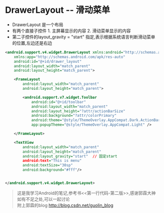 # DrawerLayout -- 滑动菜单

- DrawerLayout 是一个布局  
- 有两个直接子控件 1. 主屏幕显示的内容 2. 滑动菜单显示的内容
- 第二子控件的layout_gravity = "start" 指定,表示根据系统语言判断滑动菜单的位置,左边还是右边

```xml
<android.support.v4.widget.DrawerLayout xmlns:android="http://schemas.android.com/apk/res/android"
    xmlns:app="http://schemas.android.com/apk/res-auto"
    android:id="@+id/drawer_layout"
    android:layout_width="match_parent"
    android:layout_height="match_parent">

    <FrameLayout
        android:layout_width="match_parent"
        android:layout_height="match_parent">

        <android.support.v7.widget.Toolbar
            android:id="@+id/toolbar"
            android:layout_width="match_parent"
            android:layout_height="?attr/actionBarSize"
            android:background="?attr/colorPrimary"
            android:theme="@style/ThemeOverlay.AppCompat.Dark.ActionBar"
            app:popupTheme="@style/ThemeOverlay.AppCompat.Light" />

    </FrameLayout>

    <TextView
        android:layout_width="match_parent"
        android:layout_height="match_parent"
        android:layout_gravity="start"  // 固定start
        android:text="This is menu"
        android:textSize="30sp"
        android:background="#fff"/>


</android.support.v4.widget.DrawerLayout>
```



>这是我学习Android的笔记,参考书<<第一行代码-第二版>>,感谢郭霖大神  
如有不足之处,可以一起讨论    
附上郭霖的blog http://blog.csdn.net/guolin_blog
